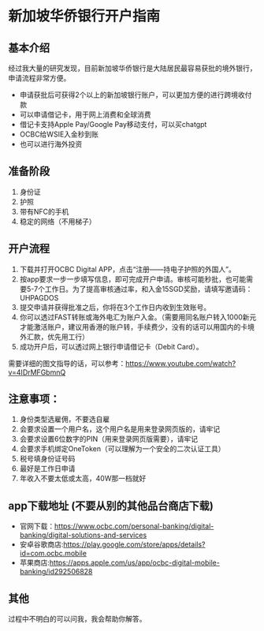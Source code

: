 

# 新加坡华侨银行开户指南

## 基本介绍
经过我大量的研究发现，目前新加坡华侨银行是大陆居民最容易获批的境外银行，申请流程非常方便。
- 申请获批后可获得2个以上的新加坡银行账户，可以更加方便的进行跨境收付款
- 可以申请借记卡，用于网上消费和全球消费
- 借记卡支持Apple Pay/Google Pay移动支付，可以买chatgpt
- OCBC给WSIE入金秒到账
- 也可以进行海外投资

## 准备阶段
1. 身份证
2. 护照
3. 带有NFC的手机
4. 稳定的网络（不用梯子）


## 开户流程
1. 下载并打开OCBC Digital APP，点击“注册——持电子护照的外国人”。
2. 按app要求一步一步填写信息，即可完成开户申请。审核可能秒批，也可能需要5-7个工作日。为了提高审核通过率，和入金15SGD奖励，请填写邀请码：UHPAGDOS
3. 提交申请并获得批准之后，你将在3个工作日内收到生效账号。
4. 你可以透过FAST转账或海外电汇为账户入金。（需要用同名账户转入1000新元才能激活账户，建议用香港的账户转，手续费少，没有的话可以用国内的卡境外汇款，优先用工行）
5. 成功开户后，可以透过网上银行申请借记卡（Debit Card）。

需要详细的图文指导的话，可以参考：https://www.youtube.com/watch?v=4IDrMFGbmnQ

## 注意事项：
1. 身份类型选雇佣，不要选自雇
2. 会要求设置一个用户名，这个用户名是用来登录网页版的，请牢记
3. 会要求设置6位数字的PIN（用来登录网页版需要），请牢记
4. 会要求手机绑定OneToken（可以理解为一个安全的二次认证工具）
5. 税号填身份证号码
6. 最好是工作日申请
7. 年收入不要太低或太高，40W那一档就好


## app下载地址 (不要从别的其他品台商店下载)
- 官网下载：https://www.ocbc.com/personal-banking/digital-banking/digital-solutions-and-services
- 安卓谷歌商店:https://play.google.com/store/apps/details?id=com.ocbc.mobile
- 苹果商店:https://apps.apple.com/us/app/ocbc-digital-mobile-banking/id292506828

## 其他
过程中不明白的可以问我，我会帮助你解答。
